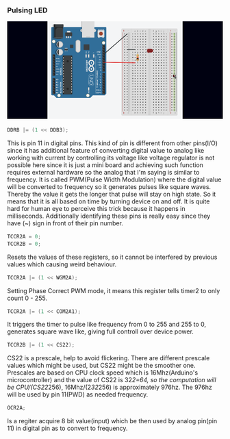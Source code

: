 ### Pulsing LED

![Pulsing LED](circuit.png)

```c
DDRB |= (1 << DDB3);
```

This is pin 11 in digital pins. This kind of pin is different from other pins(I/O) since 
it has additional feature of converting digital value to analog like working with current 
by controlling its voltage like voltage regulator is not possible here since it is just 
a mini board and achieving such function requires external hardware so the analog that I'm 
saying is similar to frequency. It is called PWM(Pulse Width Modulation) where the digital 
value will be converted to frequency so it generates pulses like square waves. Thereby the 
value it gets the longer that pulse will stay on high state. So it means that it is all based 
on time by turning device on and off. It is quite hard for human eye to perceive this trick 
because it happens in milliseconds. Additionally identifying these pins is really easy since 
they have (~) sign in front of their pin number.

```c
TCCR2A = 0;
TCCR2B = 0;
```

Resets the values of these registers, so it cannot be interfered by previous values which
causing weird behaviour.

```c
TCCR2A |= (1 << WGM2A);
```

Setting Phase Correct PWM mode, it means this register tells timer2 to only count 0 - 255.

```c
TCCR2A |= (1 << COM2A1);
```

It triggers the timer to pulse like frequency from 0 to 255 and 255 to 0, generates square
wave like, giving full controll over device power.

```c
TCCR2B |= (1 << CS22);
```

CS22 is a prescale, help to avoid flickering. There are different prescale values which might
be used, but CS22 might be the smoother one. Prescales are based on CPU clock speed which
is 16Mhz(Arduino's microcontroller) and the value of CS22 is 32*2=64, so the computation will
be CPU/(CS22*256), 16Mhz/(2*32*256) is approximately 976hz. The 976hz will be used by pin 11(PWD)
as needed frequency.

```c
OCR2A;
```

Is a regiter acquire 8 bit value(input) which be then used by analog pin(pin 11) in digital pin
as to convert to frequency.
